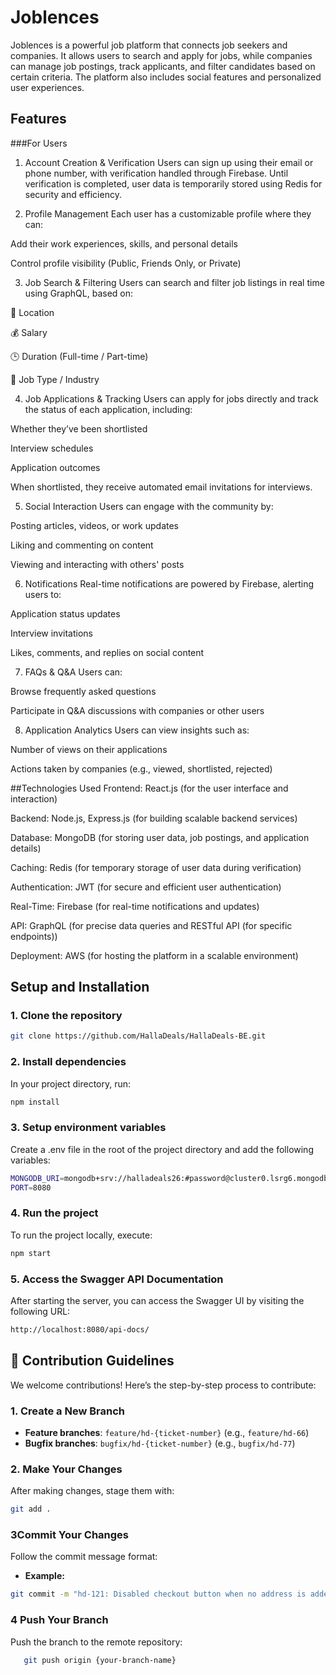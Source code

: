 # Joblences 

Joblences is a powerful job platform that connects job seekers and companies. It allows users to search and apply for jobs, while companies can manage job postings, track applicants, and filter candidates based on certain criteria. The platform also includes social features and personalized user experiences.

## Features

###For Users
1. Account Creation & Verification
Users can sign up using their email or phone number, with verification handled through Firebase.
Until verification is completed, user data is temporarily stored using Redis for security and efficiency.

2. Profile Management
Each user has a customizable profile where they can:

Add their work experiences, skills, and personal details

Control profile visibility (Public, Friends Only, or Private)

3. Job Search & Filtering
Users can search and filter job listings in real time using GraphQL, based on:

📍 Location

💰 Salary

🕒 Duration (Full-time / Part-time)

🏢 Job Type / Industry

4. Job Applications & Tracking
Users can apply for jobs directly and track the status of each application, including:

Whether they’ve been shortlisted

Interview schedules

Application outcomes

When shortlisted, they receive automated email invitations for interviews.

5. Social Interaction
Users can engage with the community by:

Posting articles, videos, or work updates

Liking and commenting on content

Viewing and interacting with others' posts

6. Notifications
Real-time notifications are powered by Firebase, alerting users to:

Application status updates

Interview invitations

Likes, comments, and replies on social content

7. FAQs & Q&A
Users can:

Browse frequently asked questions

Participate in Q&A discussions with companies or other users

8. Application Analytics
Users can view insights such as:

Number of views on their applications

Actions taken by companies (e.g., viewed, shortlisted, rejected)



##Technologies Used
Frontend: React.js (for the user interface and interaction)

Backend: Node.js, Express.js (for building scalable backend services)

Database: MongoDB (for storing user data, job postings, and application details)

Caching: Redis (for temporary storage of user data during verification)

Authentication: JWT (for secure and efficient user authentication)

Real-Time: Firebase (for real-time notifications and updates)

API: GraphQL (for precise data queries and RESTful API (for specific endpoints))

Deployment: AWS (for hosting the platform in a scalable environment)

## Setup and Installation

### 1. Clone the repository
```bash
git clone https://github.com/HallaDeals/HallaDeals-BE.git
```

### 2. Install dependencies
In your project directory, run:

```bash
npm install
```

### 3. Setup environment variables
Create a .env file in the root of the project directory and add the following variables:

```bash
MONGODB_URI=mongodb+srv://halladeals26:#password@cluster0.lsrg6.mongodb.net/halla?retryWrites=true&w=majority&appName=Cluster0
PORT=8080
```

### 4. Run the project
To run the project locally, execute:

```bash
npm start
```

### 5. Access the Swagger API Documentation
After starting the server, you can access the Swagger UI by visiting the following URL:

```bash
http://localhost:8080/api-docs/
```

## 🤝 Contribution Guidelines

We welcome contributions! Here’s the step-by-step process to contribute:

### **1. Create a New Branch**

- **Feature branches**: `feature/hd-{ticket-number}` (e.g., `feature/hd-66`)
- **Bugfix branches**: `bugfix/hd-{ticket-number}` (e.g., `bugfix/hd-77`)

### **2. Make Your Changes**

After making changes, stage them with:

```bash
git add .
```

### **3Commit Your Changes**

Follow the commit message format:

- **Example:**

```bash
git commit -m "hd-121: Disabled checkout button when no address is added"
```

### **4 Push Your Branch**

Push the branch to the remote repository:

```bash
   git push origin {your-branch-name}
```
